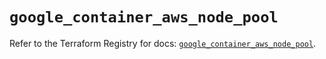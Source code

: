 # `google_container_aws_node_pool`

Refer to the Terraform Registry for docs: [`google_container_aws_node_pool`](https://registry.terraform.io/providers/hashicorp/google/5.40.0/docs/resources/container_aws_node_pool).
